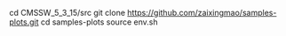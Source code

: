 cd CMSSW_5_3_15/src
git clone https://github.com/zaixingmao/samples-plots.git
cd samples-plots
source env.sh